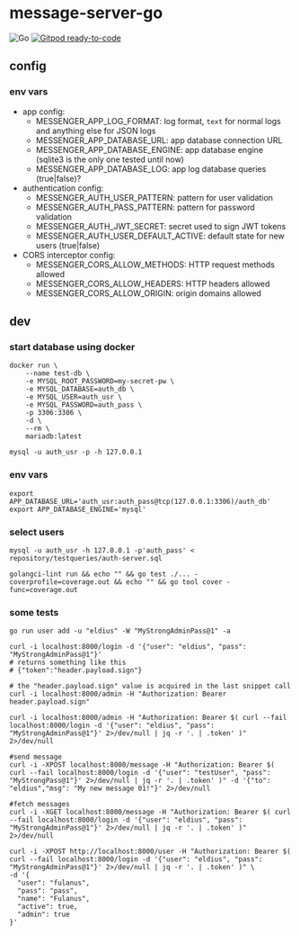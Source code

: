 # message-server-go #

![Go](https://github.com/eldius/message-server-go/workflows/Go/badge.svg)
[![Gitpod ready-to-code](https://img.shields.io/badge/Gitpod-ready--to--code-blue?logo=gitpod)](https://gitpod.io/#https://bitbucket.org/Eldius/message-server-go)

## config ##

### env vars ###

- app config:
  - MESSENGER_APP_LOG_FORMAT: log format, `text` for normal logs and anything else for JSON logs
  - MESSENGER_APP_DATABASE_URL: app database connection URL
  - MESSENGER_APP_DATABASE_ENGINE: app database engine (sqlite3 is the only one tested until now)
  - MESSENGER_APP_DATABASE_LOG: app log database queries (true|false)?
- authentication config:
  - MESSENGER_AUTH_USER_PATTERN: pattern for user validation
  - MESSENGER_AUTH_PASS_PATTERN: pattern for password validation
  - MESSENGER_AUTH_JWT_SECRET: secret used to sign JWT tokens
  - MESSENGER_AUTH_USER_DEFAULT_ACTIVE: default state for new users (true|false)
- CORS interceptor config:
  - MESSENGER_CORS_ALLOW_METHODS: HTTP request methods allowed
  - MESSENGER_CORS_ALLOW_HEADERS: HTTP headers allowed
  - MESSENGER_CORS_ALLOW_ORIGIN: origin domains allowed

## dev ##

### start database using docker ##

```shell
docker run \
    --name test-db \
    -e MYSQL_ROOT_PASSWORD=my-secret-pw \
    -e MYSQL_DATABASE=auth_db \
    -e MYSQL_USER=auth_usr \
    -e MYSQL_PASSWORD=auth_pass \
    -p 3306:3306 \
    -d \
    --rm \
    mariadb:latest

mysql -u auth_usr -p -h 127.0.0.1

```

### env vars ###

```shell
export APP_DATABASE_URL='auth_usr:auth_pass@tcp(127.0.0.1:3306)/auth_db'
export APP_DATABASE_ENGINE='mysql'

```

### select users ###

```shell
mysql -u auth_usr -h 127.0.0.1 -p'auth_pass' < repository/testqueries/auth-server.sql
```

```shell
golangci-lint run && echo "" && go test ./... -coverprofile=coverage.out && echo "" && go tool cover -func=coverage.out
```

### some tests ###

```shell
go run user add -u "eldius" -W "MyStrongAdminPass@1" -a
```

```shell
curl -i localhost:8000/login -d '{"user": "eldius", "pass": "MyStrongAdminPass@1"}'
# returns something like this
# {"token":"header.payload.sign"}
```

```shell
# the "header.payload.sign" value is acquired in the last snippet call
curl -i localhost:8000/admin -H "Authorization: Bearer header.payload.sign"
```

```shell
curl -i localhost:8000/admin -H "Authorization: Bearer $( curl --fail localhost:8000/login -d '{"user": "eldius", "pass": "MyStrongAdminPass@1"}' 2>/dev/null | jq -r '. | .token' )" 2>/dev/null
```

```shell
#send message
curl -i -XPOST localhost:8000/message -H "Authorization: Bearer $( curl --fail localhost:8000/login -d '{"user": "testUser", "pass": "MyStrongPass@1"}' 2>/dev/null | jq -r '. | .token' )" -d '{"to": "eldius","msg": "My new message 01!"}' 2>/dev/null
```

```shell
#fetch messages
curl -i -XGET localhost:8000/message -H "Authorization: Bearer $( curl --fail localhost:8000/login -d '{"user": "eldius", "pass": "MyStrongAdminPass@1"}' 2>/dev/null | jq -r '. | .token' )" 2>/dev/null
```

```shell
curl -i -XPOST http://localhost:8000/user -H "Authorization: Bearer $( curl --fail localhost:8000/login -d '{"user": "eldius", "pass": "MyStrongAdminPass@1"}' 2>/dev/null | jq -r '. | .token' )" \
-d '{
  "user": "fulanus",
  "pass": "pass",
  "name": "Fulanus",
  "active": true,
  "admin": true
}'
```